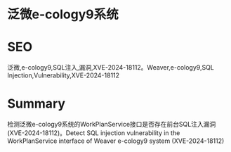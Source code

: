 # 泛微e-cology9系统
# SEO
泛微,e-cology9,SQL注入,漏洞,XVE-2024-18112。Weaver,e-cology9,SQL Injection,Vulnerability,XVE-2024-18112
# Summary
检测泛微e-cology9系统的WorkPlanService接口是否存在前台SQL注入漏洞(XVE-2024-18112)。Detect SQL injection vulnerability in the WorkPlanService interface of Weaver e-cology9 system (XVE-2024-18112)
